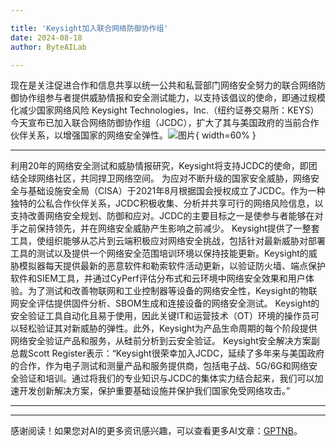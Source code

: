 ```yaml
---

title: 'Keysight加入联合网络防御协作组'
date: 2024-08-18
author: ByteAILab

---
```


现在是关注促进合作和信息共享以统一公共和私营部门网络安全努力的联合网络防御协作组参与者提供威胁情报和安全测试能力，以支持该倡议的使命，即通过规模化减少国家网络风险
Keysight Technologies，Inc.（纽约证券交易所：KEYS）今天宣布已加入联合网络防御协作组（JCDC），扩大了其与美国政府的当前合作伙伴关系，以增强国家的网络安全弹性。![图片](https://ai-techpark.com/wp-content/uploads/2024/08/Keysight-960x540.jpg){ width=60% }

---
利用20年的网络安全测试和威胁情报研究，Keysight将支持JCDC的使命，即团结全球网络社区，共同捍卫网络空间。
为应对不断升级的国家安全威胁，网络安全与基础设施安全局（CISA）于2021年8月根据国会授权成立了JCDC。作为一种独特的公私合作伙伴关系，JCDC积极收集、分析并共享可行的网络风险信息，以支持改善网络安全规划、防御和应对。JCDC的主要目标之一是使参与者能够在对手之前保持领先，并在网络安全威胁产生影响之前减少。
Keysight提供了一整套工具，使组织能够从芯片到云端积极应对网络安全挑战，包括针对最新威胁对部署工具的测试以及提供一个网络安全范围培训环境以保持技能更新。Keysight的威胁模拟器每天提供最新的恶意软件和勒索软件活动更新，以验证防火墙、端点保护软件和SIEM工具，并通过CyPerf评估分布式和云环境中网络安全效果和用户体验。为了测试和改善物联网和工业控制器等设备的网络安全性，Keysight的物联网安全评估提供固件分析、SBOM生成和连接设备的网络安全测试。
Keysight的安全验证工具自动化且易于使用，因此关键IT和运营技术（OT）环境的操作员可以轻松验证其对新威胁的弹性。此外，Keysight为产品生命周期的每个阶段提供网络安全验证产品和服务，从硅前分析到云安全验证。
Keysight安全解决方案副总裁Scott Register表示：“Keysight很荣幸加入JCDC，延续了多年来与美国政府的合作，作为电子测试和测量产品和服务提供商，包括电子战、5G/6G和网络安全验证和培训。通过将我们的专业知识与JCDC的集体实力结合起来，我们可以加速开发创新解决方案，保护重要基础设施并保护我们国家免受网络攻击。”

---
---
感谢阅读！如果您对AI的更多资讯感兴趣，可以查看更多AI文章：[GPTNB](https://gptnb.com)。